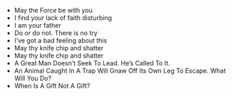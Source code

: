 * May the Force be with you
* I find your lack of faith disturbing
* I am your father
* Do or do not. There is no try
* I’ve got a bad feeling about this
* May thy knife chip and shatter 
* May thy knife chip and shatter
* A Great Man Doesn’t Seek To Lead. He’s Called To It.
* An Animal Caught In A Trap Will Gnaw Off Its Own Leg To Escape. What Will You Do?
* When Is A Gift Not A Gift?
